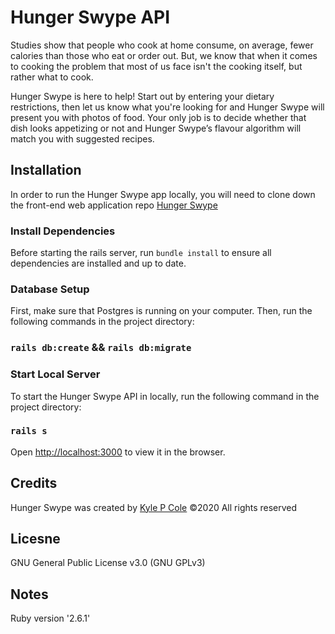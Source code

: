 # Hunger Swype API

Studies show that people who cook at home consume, on average, fewer calories than those who eat or order out. But, we know that when it comes to cooking the problem that most of us face isn't the cooking itself, but rather what to cook.

Hunger Swype is here to help! Start out by entering your dietary restrictions, then let us know what you're looking for and Hunger Swype will present you with photos of food. Your only job is to decide whether that dish looks appetizing or not and Hunger Swype’s flavour algorithm will match you with suggested recipes.


## Installation

In order to run the Hunger Swype app locally, you will need to clone down the front-end web application repo [Hunger Swype](https://github.com/cakeholeDC/hunger-swype-frontend)

### Install Dependencies
Before starting the rails server, run `bundle install` to ensure all dependencies are installed and up to date.

### Database Setup
First, make sure that Postgres is running on your computer.
Then, run the following commands in the project directory:
### `rails db:create` && `rails db:migrate` 

### Start Local Server
To start the Hunger Swype API in locally, run the following command in the project directory:
### `rails s`

Open [http://localhost:3000](http://localhost:3000) to view it in the browser.

## Credits
Hunger Swype was created by [Kyle P Cole](https://www.kylepcole.com/) ©2020 All rights reserved 

## Licesne 
GNU General Public License v3.0 (GNU GPLv3)

## Notes

Ruby version '2.6.1'
